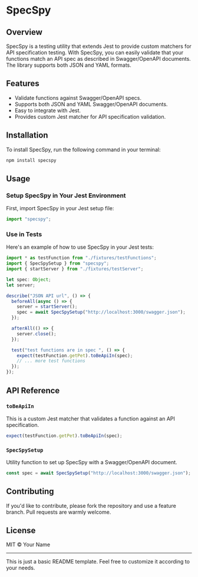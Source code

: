 # SpecSpy

## Overview

SpecSpy is a testing utility that extends Jest to provide custom matchers for API specification testing. With SpecSpy, you can easily validate that your functions match an API spec as described in Swagger/OpenAPI documents. The library supports both JSON and YAML formats.

## Features

- Validate functions against Swagger/OpenAPI specs.
- Supports both JSON and YAML Swagger/OpenAPI documents.
- Easy to integrate with Jest.
- Provides custom Jest matcher for API specification validation.

## Installation

To install SpecSpy, run the following command in your terminal:

```bash
npm install specspy
```

## Usage

### Setup SpecSpy in Your Jest Environment

First, import SpecSpy in your Jest setup file:

```typescript
import "specspy";
```

### Use in Tests

Here's an example of how to use SpecSpy in your Jest tests:

```typescript
import * as testFunction from "./fixtures/testFunctions";
import { SpecSpySetup } from "specspy";
import { startServer } from "./fixtures/testServer";

let spec: Object;
let server;

describe("JSON API url", () => {
  beforeAll(async () => {
    server = startServer();
    spec = await SpecSpySetup("http://localhost:3000/swagger.json");
  });

  afterAll(() => {
    server.close();
  });

  test("test functions are in spec ", () => {
    expect(testFunction.getPet).toBeApiIn(spec);
    // ... more test functions
  });
});
```

## API Reference

### `toBeApiIn`

This is a custom Jest matcher that validates a function against an API specification.

```typescript
expect(testFunction.getPet).toBeApiIn(spec);
```

### `SpecSpySetup`

Utility function to set up SpecSpy with a Swagger/OpenAPI document.

```typescript
const spec = await SpecSpySetup("http://localhost:3000/swagger.json");
```

## Contributing

If you'd like to contribute, please fork the repository and use a feature branch. Pull requests are warmly welcome.

## License

MIT © Your Name

---

This is just a basic README template. Feel free to customize it according to your needs.
